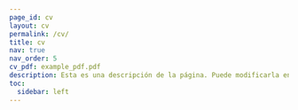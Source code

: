 ```yaml
---
page_id: cv
layout: cv
permalink: /cv/
title: cv
nav: true
nav_order: 5
cv_pdf: example_pdf.pdf
description: Esta es una descripción de la página. Puede modificarla en '_pages/cv.md'. También puede cambiar o eliminar el botón de descarga de pdf en la parte superior.
toc:
  sidebar: left
---
```

